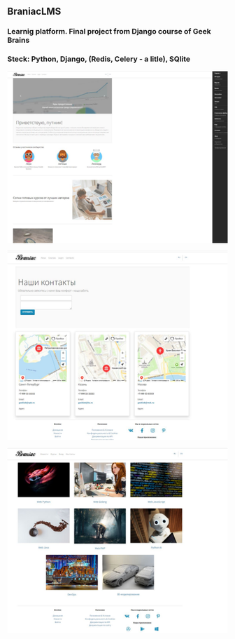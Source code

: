 ## BraniacLMS

### Learnig platform. Final project from Django course of Geek Brains

### Steck: Python, Django, (Redis, Celery - a litle), SQlite

![alt text](https://github.com/Frvzr/Braniac_LMS/blob/main/static/img/screen_1.JPG)

![alt text](https://github.com/Frvzr/Braniac_LMS/blob/main/static/img/screen_contacts.JPG)

![alt text](https://github.com/Frvzr/Braniac_LMS/blob/main/static/img/screen_courses.JPG)
